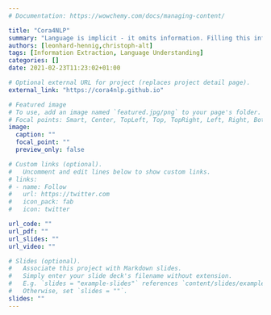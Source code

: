 ```yaml
---
# Documentation: https://wowchemy.com/docs/managing-content/

title: "Cora4NLP"
summary: "Language is implicit - it omits information. Filling this information gap requires contextual inference, background- and commonsense knowledge, and reasoning over situational context. Language also evolves, i.e., it specializes and changes over time. For example, many different languages and domains exist, new domains arise, and both evolve constantly. Thus, language understanding also requires continuous and efficient adaptation to new languages and domains, and transfer to, and between, both. Current language understanding technology, however, focuses on high resource languages and domains, uses little to no context, and assumes static data, task, and target distributions. The research in Cora4NLP aims to address these challenges. It builds on the expertise and results of the predecessor project DEEPLEE and is carried out jointly between the language technology research departments in Berlin and Saarbrücken. "
authors: [leonhard-hennig,christoph-alt]
tags: [Information Extraction, Language Understanding]
categories: []
date: 2021-02-23T11:23:02+01:00

# Optional external URL for project (replaces project detail page).
external_link: "https://cora4nlp.github.io"

# Featured image
# To use, add an image named `featured.jpg/png` to your page's folder.
# Focal points: Smart, Center, TopLeft, Top, TopRight, Left, Right, BottomLeft, Bottom, BottomRight.
image:
  caption: ""
  focal_point: ""
  preview_only: false

# Custom links (optional).
#   Uncomment and edit lines below to show custom links.
# links:
# - name: Follow
#   url: https://twitter.com
#   icon_pack: fab
#   icon: twitter

url_code: ""
url_pdf: ""
url_slides: ""
url_video: ""

# Slides (optional).
#   Associate this project with Markdown slides.
#   Simply enter your slide deck's filename without extension.
#   E.g. `slides = "example-slides"` references `content/slides/example-slides.md`.
#   Otherwise, set `slides = ""`.
slides: ""
---
```


